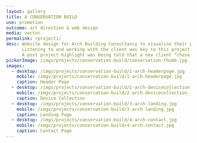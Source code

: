 ```yaml
---
layout: gallery
title: A CONSERVATION BUILD
use: promotion
outcome: art direction & web design
media: vector
permalink: /project1/
desc: Website design for Arch Building Consultancy to visualise their passion and experience within the historic built environment. The site needed to capture the company’s ethos and passion for conservation, design and quality – it also had to inform customers on the services, knowledge and experience offered.
      Listening to and working with the client was key to this project’s success.
      A post project highlight was being told that a new client “chose to work with Arch BC based on the strength of the design of their website”.
pickerImage: /imgs/projects/conservation-build/conservation-thumb.jpg
images:
  - desktop: /imgs/projects/conservation-build/1-arch-headerpage.jpg
    mobile: /imgs/projects/conservation-build/1-arch-headerpage.jpg
    caption: Header Page
  - desktop: /imgs/projects/conservation-build/2-arch-devicecollection.jpg
    mobile: /imgs/projects/conservation-build/2-arch-devicecollection.jpg
    caption: Device Collection
  - desktop: /imgs/projects/conservation-build/3-arch-landing.jpg
    mobile: /imgs/projects/conservation-build/3-arch-landing.jpg
    caption: Landing Page
  - desktop: /imgs/projects/conservation-build/4-arch-contact.jpg
    mobile: /imgs/projects/conservation-build/4-arch-contact.jpg
    caption: Contact Page
---
```

